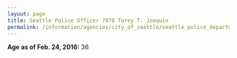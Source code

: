 ```yaml
---
layout: page
title: Seattle Police Officer 7970 Torey T. Joaquin
permalink: /information/agencies/city_of_seattle/seattle_police_department/copbook/7970/
---
```


**Age as of Feb. 24, 2016:** 36
